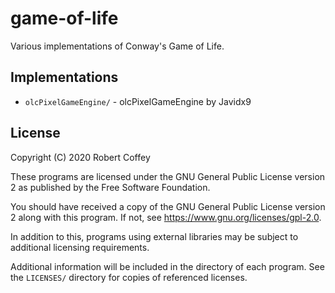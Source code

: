 # game-of-life

Various implementations of Conway's Game of Life.

## Implementations

- `olcPixelGameEngine/` - olcPixelGameEngine by Javidx9

## License

Copyright (C) 2020 Robert Coffey

These programs are licensed under the GNU General Public License version 2 as
published by the Free Software Foundation.

You should have received a copy of the GNU General Public License version 2
along with this program. If not, see <https://www.gnu.org/licenses/gpl-2.0>.

In addition to this, programs using external libraries may be subject to
additional licensing requirements.

Additional information will be included in the directory of each program. See
the `LICENSES/` directory for copies of referenced licenses.
